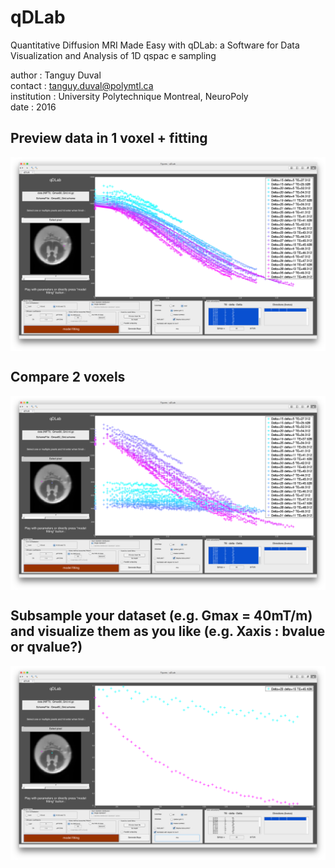 # qDLab
Quantitative Diffusion MRI Made Easy with qDLab: a Software for Data Visualization and Analysis of 1D qspac
e sampling

author : Tanguy Duval    
contact : tanguy.duval@polymtl.ca          
institution : University Polytechnique Montreal, NeuroPoly   
date : 2016 

## Preview data in 1 voxel + fitting
<img src="doc/ScreenShot_1voxelfitting.png" width="800px" align="center" />

## Compare 2 voxels
<img src="doc/ScreenShot_comparison2voxel.png" width="800px" align="center" />

## Subsample your dataset (e.g. Gmax = 40mT/m) and visualize them as you like (e.g. Xaxis : bvalue or qvalue?)
<img src="doc/ScreenShot_subsampling_bvalue.png" width="800px" align="center" />


